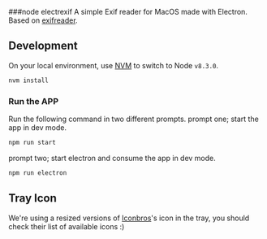 ###node  electrexif
A simple Exif reader for MacOS made with Electron.
Based on [exifreader](https://www.npmjs.com/package/exifreader).

## Development
On your local environment, use [NVM](https://github.com/creationix/nvm) to switch to Node `v8.3.0`.
```bash
nvm install
```


### Run the APP
Run the following command in two different prompts.
prompt one; start the app in dev mode.
```bash
npm run start
```

prompt two; start electron and consume the app in dev mode.
```bash
npm run electron
```


## Tray Icon
We're using a resized versions of [Iconbros](https://www.iconbros.com/icons/ib-lb-picture)'s icon in the tray, you should check their list of available icons :)
